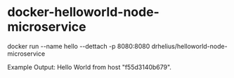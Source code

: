 # docker-helloworld-node-microservice

docker run --name hello --dettach -p 8080:8080 drhelius/helloworld-node-microservice


Example Output:
Hello World from host "f55d3140b679".
